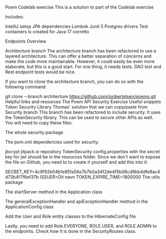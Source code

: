 Poem Codelab exercise
This is a solution to part of the Codelab exercise

Includes:

IntelliJ setup
JPA dependencies
Lombok
Junit 5
Postgres drivers
Test containers
Is created for Java 17 corretto

Endpoints
Overview

Architecture branch
The architecture branch has been refactored to use a layered architecture. This can offer a better separation of concerns and make the code more maintainable. However, it could easily be even more elaborate, but this is a good start. For one thing, it needs tests. DAO test and Rest endpoint tests would be nice.

If you want to clone the architecture branch, you can do so with the following command:

  git clone --branch architecture https://github.com/jonbertelsen/poems.git
Helpful links and resources
The Poem API Security Exercise
Useful snippets
Token Security Library
Thomas' solution that we can copy/paste from
Security branch
This branch has been refactored to include security. It uses the TokenSecurity library. This can be used to secure other APIs as well. You will need to copy these files:

The whole security package

The pom.xml dependencies used for security.

jbcrypt
jitpack.io repository
TokenSecurity
config.properties with the secret key for jwt should be in the resources folder. Since we don't want to expose the file on Github, you need to to create it yourself and add this into it:

SECRET_KEY=4c9f92b04b1e85fa56e7b7b0a34f2de4f5b08cd9bb4dfe8ac4d73b4f7f6ef37b
ISSUER=Dit navn
TOKEN_EXPIRE_TIME=1800000
The utils package

The startServer method in the Application class

The generalExceptionHandler and apiExceptionHandler method in the ApplicationConfig class

Add the User and Role entity classes to the HibernateConfig file

Lastly, you need to add Role.EVERYONE, ROLE.USER, and ROLE.ADMIN to the endpoints. Check how it is done in the SecurityRoutes class.

